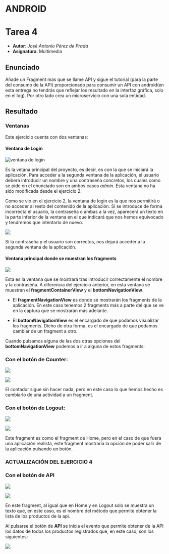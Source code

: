 # ANDROID
# Tarea 4
- **Autor**: *José Antonio Pérez de Prada*
- **Asignatura**: Multimedia

## Enunciado
Añade un Fragment mas que se llame API y sigue el tutorial (para la parte del consumo de la API) proporcionado para consumir un API con android(en esta entrega no tendrás que reflejar los resultado en la interfaz gráfica, solo en el log). Por otro lado crea un microservicio con una sola entidad.

## Resultado
### Ventanas
Este ejercicio cuenta con dos ventanas:

#### Ventana de Login
![ventana de login](resourcesReadme/ventanaLogin.png)

Es la vetana principal del proyecto, es decir, es con la que se iniciará la aplicación. Para acceder a la segunda ventana de la aplicación, el usuario deberá introducir un nombre y una contraseña concretos, los cuales como se pide en el enunciado son en ambos casos *admin*. Esta ventana no ha sido modificada desde el ejercicio 2.

Como se vio en el ejercicio 2, la ventana de login es la que nos permitirá o no acceder al resto del contenido de la aplicación. Si se introduce de forma incorrecta el usuario, la contraseña o ambas a la vez, aparecerá un texto en la parte inferior de la ventana en el que indicará que nos hemos equivocado y tendremos que intentarlo de nuevo.

![](resourcesReadme/loginIncorrecto.png)

Si la contraseña y el usuario son correctos, nos dejará acceder a la segunda ventana de la aplicación.

#### Ventana principal donde se muestran los fragments
![](resourcesReadme/homeFragment.png)

Esta es la ventana que se mostrará tras introducir correctamente el nombre y la contraseña. A diferencia del ejercicio anterior, en esta ventana se muestran el **fragmentContainerView** y el **bottomNavigationView**.

- El **fragmentNavigationView** es donde se mostrarán los fragments de la aplicación. En este caso tenemos 2 fragments más a parte del que se ve en la captura que se mostrarán más adelante.

- El **bottomNavigationView** es el encargado de que podamos visualizar los fragments. Dicho de otra forma, es el encargado de que podamos cambiar de un fragment a otro.

Cuando pulsamos alguna de las dos otras opciones del **bottomNavigationView** podemos a ir a alguna de estos fragments:

### Con el botón de Counter:
![](resourcesReadme/toCounter.png)

![](resourcesReadme/counterFragment.png)

El contador sigue sin hacer nada, pero en este caso lo que hemos hecho es cambiarlo de una actividad a un fragment.

### Con el botón de Logout:
![](resourcesReadme/toLogout.png)

![](resourcesReadme/logoutFragment.png)

Este fragment es como el fragment de Home, pero en el caso de que fuera una aplicación realista, este fragment mostraría la opción de poder salir de la aplicación pulsando un botón.

### ACTUALIZACIÓN DEL EJERCICIO 4

### Con el botón de API

![](resourcesReadme/toApi.png)

![](resourcesReadme/apiFragment.png)

En este fragment, al igual que en Home y en Logout solo se muestra un texto que, en este caso, es el nombre del método que permite obtener la lista de los productos de la api.

Al pulsarse el botón de **API** se inicia el evento que permite obtener de la API los datos de todos los productos registrados que, en este caso, son los siguientes:

![](resourcesReadme/apiLogs.png)